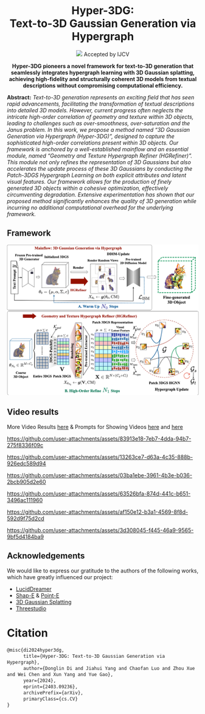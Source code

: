 <div align="center">

# Hyper-3DG:<br> Text-to-3D Gaussian Generation via Hypergraph


<p align="center">
<a href="https://arxiv.org/abs/2403.09236"><img src="https://img.shields.io/badge/Arxiv-2403.09236-B31B1B.svg"></a>
<a >  Accepted by IJCV </a>
</p>


**Hyper-3DG pioneers a novel framework for text-to-3D generation that seamlessly integrates hypergraph learning with 3D Gaussian splatting, achieving high-fidelity and structurally coherent 3D models from textual descriptions without compromising computational efficiency.**


</div>



**Abstract:** *Text-to-3D generation represents an exciting field that has seen rapid advancements, facilitating the transformation of textual descriptions into detailed 3D models. However, current progress often neglects the intricate high-order correlation of geometry and texture within 3D objects, leading to challenges such as over-smoothness, over-saturation and the Janus problem. In this work, we propose a method named “3D Gaussian Generation via Hypergraph (Hyper-3DG)”, designed to capture the sophisticated high-order correlations present within 3D objects. Our framework is anchored by a well-established mainflow and an essential module, named “Geometry and Texture Hypergraph Refiner (HGRefiner)”. This module not only refines the representation of 3D Gaussians but also accelerates the update process of these 3D Gaussians by conducting the Patch-3DGS Hypergraph Learning on both explicit attributes and latent visual features. Our framework allows for the production of finely generated 3D objects within a cohesive optimization, effectively circumventing degradation. Extensive experimentation has shown that our proposed method significantly enhances the quality of 3D generation while incurring no additional computational overhead for the underlying framework.*
## Framework
![Hyper-3DG framework](contents/fig_framework.png)

## Video results 
More Video Results [here](contents/Supplementary_material) & Prompts for Showing Videos [here](contents/Supplementary_material/comparison/prompts.txt) and [here](contents/Supplementary_material/user_study/user_study_prompts.txt)

https://github.com/user-attachments/assets/83913e18-7eb7-4dda-94b7-275f8336f09c

https://github.com/user-attachments/assets/13263ce7-d63a-4c35-888b-926edc589d94

https://github.com/user-attachments/assets/03ba1ebe-3961-4b3e-b036-2bcb905d2e60

https://github.com/user-attachments/assets/63526bfa-874d-441c-b651-3496ac111960

https://github.com/user-attachments/assets/af150e12-b3a1-4569-8f8d-592d9f75d2cd

https://github.com/user-attachments/assets/3d308045-f445-46a9-9565-9bf5d4184ba9



## Acknowledgements

We would like to express our gratitude to the authors of the following works, which have greatly influenced our project:

- [LucidDreamer](https://github.com/EnVision-Research/LucidDreamer)
- [Shap-E](https://github.com/openai/shap-e) & [Point-E](https://github.com/openai/point-e)
- [3D Gaussian Splatting](https://github.com/graphdeco-inria/gaussian-splatting)
- [Threestudio](https://github.com/threestudio-project/threestudio)


# Citation
```shell
@misc{di2024hyper3dg,
      title={Hyper-3DG: Text-to-3D Gaussian Generation via Hypergraph}, 
      author={Donglin Di and Jiahui Yang and Chaofan Luo and Zhou Xue and Wei Chen and Xun Yang and Yue Gao},
      year={2024},
      eprint={2403.09236},
      archivePrefix={arXiv},
      primaryClass={cs.CV}
}
```




<!-- #### A DSLR Photo of a bald eagle
![A DSLR Photo of a bald eagle](./contents/a_bald_eagle.gif)

#### A DSLR Photo of a bloody lion with sharp tooth
![A DSLR Photo of a bloody lion with sharp tooth](./contents/a_bloody_lion_with_sharp_tooth.gif)

#### A pair of green headphones
![A pair of green headphones](./contents/a_pair_of_green_headphones.gif)
https://github.com/user-attachments/assets/8f15a379-cfcc-47be-9c0b-1aeec79dd9fb 

#### A cat wearing armor
![A cat wearing armor](./contents/a_cat_wearing_armor.gif)

#### A DSLR photo of a handbag
![A DSLR photo of a handbag](./contents/a_handbag.gif)

#### A DSLR photo of a pink luxury family SUV
![A DSLR photo of a pink luxury family SUV](./contents/a_pink_suv.gif)

#### A sleek cyberpunk fighter jet adorned with neon lights and chrome plating, ultra realistic, 8k, HD
![A sleek cyberpunk fighter jet adorned with neon lights and chrome plating, ultra realistic, 8k, HD](./contents/a_sleek_fighter.gif)

#### a steam engine train, high resolution
![a steam engine train, high resolution](./contents/a_steam_train.gif)

#### An apple
![An apple](./contents/an_apple.gif)

#### flamethrower, with fire, scifi, cyberpunk, photorealistic, 8K, HD
![](./contents/a_flamethrower.gif)

#### A DSLR photo of a corgi
![](./contents/a_corgi.gif)

#### A classic packard car
![flamethrower, with fire, scifi, cyberpunk, photorealistic, 8K, HD](./contents/a_packard_car.gif)

#### A ceramic lion
https://github.com/yjhboy/Hyper3DG/assets/101305907/0731db49-c0f8-4085-9bf0-ce5d6c6d3bb9

#### a tulip
https://github.com/yjhboy/Hyper3DG/assets/101305907/b57d9e54-030b-43c4-9bf4-398ffbac0fd9

#### an astronaut in sand beach
https://github.com/yjhboy/Hyper3DG/assets/101305907/423b248f-c150-4e9b-a007-510e6feb90fc

#### an ice cream
https://github.com/yjhboy/Hyper3DG/assets/101305907/3048f859-04eb-4b87-91c6-66ab9766b6f1

#### A beagle in a detectives outfit
https://github.com/yjhboy/Hyper3DG/assets/101305907/d25f8f28-f1ea-4b2f-986b-2b4a68c95bc9 -->





